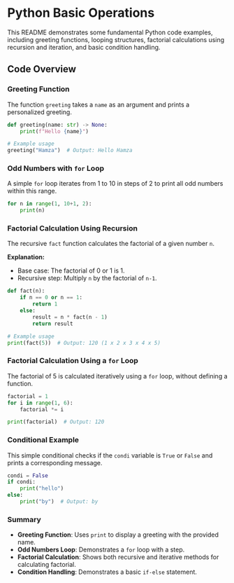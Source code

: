 # Python Basic Operations

This README demonstrates some fundamental Python code examples, including greeting functions, looping structures, factorial calculations using recursion and iteration, and basic condition handling. 

## Code Overview

### Greeting Function

The function `greeting` takes a `name` as an argument and prints a personalized greeting.

```python
def greeting(name: str) -> None:
    print(f"Hello {name}")

# Example usage
greeting("Hamza")  # Output: Hello Hamza
```

### Odd Numbers with `for` Loop

A simple `for` loop iterates from 1 to 10 in steps of 2 to print all odd numbers within this range.

```python
for n in range(1, 10+1, 2):
    print(n)
```

### Factorial Calculation Using Recursion

The recursive `fact` function calculates the factorial of a given number `n`. 

**Explanation:** 
- Base case: The factorial of 0 or 1 is 1.
- Recursive step: Multiply `n` by the factorial of `n-1`.

```python
def fact(n):
    if n == 0 or n == 1:
        return 1
    else:
        result = n * fact(n - 1)
        return result

# Example usage
print(fact(5))  # Output: 120 (1 x 2 x 3 x 4 x 5)
```

### Factorial Calculation Using a `for` Loop

The factorial of 5 is calculated iteratively using a `for` loop, without defining a function.

```python
factorial = 1
for i in range(1, 6):
    factorial *= i

print(factorial)  # Output: 120
```

### Conditional Example

This simple conditional checks if the `condi` variable is `True` or `False` and prints a corresponding message.

```python
condi = False
if condi:
    print("hello")
else:
    print("by")  # Output: by
```

### Summary

- **Greeting Function**: Uses `print` to display a greeting with the provided name.
- **Odd Numbers Loop**: Demonstrates a `for` loop with a step.
- **Factorial Calculation**: Shows both recursive and iterative methods for calculating factorial.
- **Condition Handling**: Demonstrates a basic `if-else` statement. 
